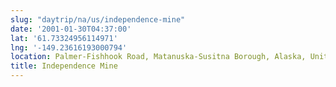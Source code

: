 ```yaml
---
slug: "daytrip/na/us/independence-mine"
date: '2001-01-30T04:37:00'
lat: '61.73324956114971'
lng: '-149.23616193000794'
location: Palmer-Fishhook Road, Matanuska-Susitna Borough, Alaska, United States
title: Independence Mine
---
```




